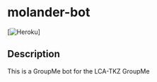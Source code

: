 # molander-bot

[![Heroku](http://heroku-badge.herokuapp.com/?app=molander-bot&style=flat&svg=1)]

## Description

This is a GroupMe bot for the LCA-TKZ GroupMe
